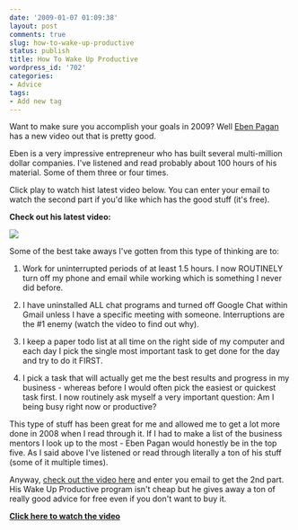 ```yaml
---
date: '2009-01-07 01:09:38'
layout: post
comments: true
slug: how-to-wake-up-productive
status: publish
title: How To Wake Up Productive
wordpress_id: '702'
categories:
- Advice
tags:
- Add new tag
---
```


Want to make sure you accomplish your goals in 2009?  Well [Eben Pagan](http://www.startbreakingfree.com/go/productivity) has a new video out that is pretty good.

Eben is a very impressive entrepreneur who has built several multi-million dollar companies.  I've listened and read probably about 100 hours of his material.  Some of them three or four times.

Click play to watch hist latest video below.  You can enter your email to watch the second part if you'd like which has the good stuff (it's free).

**Check out his latest video:**

[![](http://s3.amazonaws.com/oldbloguploads/2009/01/wakeupproductive1.png)](http://www.startbreakingfree.com/go/productivity)

Some of the best take aways I've gotten from this type of thinking are to:



	
  1. Work for uninterrupted periods of at least 1.5 hours.  I now ROUTINELY turn off my phone and email while working which is something I never did before.

	
  2. I have uninstalled ALL chat programs and turned off Google Chat within Gmail unless I have a specific meeting with someone.  Interruptions are the #1 enemy (watch the video to find out why).

	
  3. I keep a paper todo list at all time on the right side of my computer and each day I pick the single most important task to get done for the day and try to do it FIRST.

	
  4. I pick a task that will actually get me the best results and progress in my business - whereas before I would often pick the easiest or quickest task first.  I now routinely ask myself a very important question: Am I being busy right now or productive?



This type of stuff has been great for me and allowed me to get a lot more done in 2008 when I read through it.  If I had to make a list of the business mentors I look up to the most - Eben Pagan would honestly be in the top five.  As I said above I've listened or read through literally a ton of his stuff (some of it multiple times).

Anyway, [check out the video here](http://www.startbreakingfree.com/go/productivity) and enter you email to get the 2nd part.  His Wake Up Productive program isn't cheap but he gives away a ton of really good advice for free even if you don't want to buy it.

**[Click here to watch the video](http://www.startbreakingfree.com/go/productivity)**
